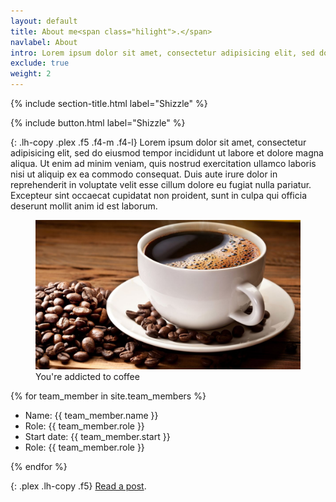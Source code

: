 ```yaml
---
layout: default
title: About me<span class="hilight">.</span>
navlabel: About
intro: Lorem ipsum dolor sit amet, consectetur adipisicing elit, sed do eiusmod tempor incididunt ut labore et dolore magna aliqua.
exclude: true
weight: 2
---
```


{% include section-title.html label="Shizzle" %}

{% include button.html label="Shizzle" %}

{: .lh-copy .plex .f5 .f4-m .f4-l}
Lorem ipsum dolor sit amet, consectetur adipisicing elit, sed do eiusmod tempor incididunt ut labore et dolore magna aliqua. Ut enim ad minim veniam, quis nostrud exercitation ullamco laboris nisi ut aliquip ex ea commodo consequat. Duis aute irure dolor in reprehenderit in voluptate velit esse cillum dolore eu fugiat nulla pariatur. Excepteur sint occaecat cupidatat non proident, sunt in culpa qui officia deserunt mollit anim id est laborum.

<figure>
  <img src="img/coffee.jpg" alt="Coffee">
  <figcaption class="plex f5 gray">You're addicted to coffee</figcaption>
</figure>

{% for team_member in site.team_members %}
<ul class="plex lh-copy f5">
  <li>Name: {{ team_member.name }}</li>
  <li>Role: {{ team_member.role }}</li>
  <li>Start date: {{ team_member.start }}</li>
  <li>Role: {{ team_member.role }}</li>
</ul>
{% endfor %}

{: .plex .lh-copy .f5}
[Read a post](/2018/03/11/example-post/).
